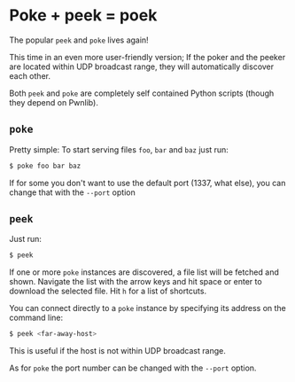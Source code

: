 # Poke + peek = poek

The popular `peek` and `poke` lives again!

This time in an even more user-friendly version; If the poker and the peeker are
located within UDP broadcast range, they will automatically discover each other.

Both `peek` and `poke` are completely self contained Python scripts (though they
depend on Pwnlib).

## `poke`

Pretty simple:  To start serving files `foo`, `bar` and `baz` just run:

```sh
$ poke foo bar baz
```

If for some you don't want to use the default port (1337, what else), you can
change that with the `--port` option

## `peek`

Just run:

```sh
$ peek
```

If one or more `poke` instances are discovered, a file list will be fetched and
shown.  Navigate the list with the arrow keys and hit space or enter to download
the selected file.  Hit `h` for a list of shortcuts.

You can connect directly to a `poke` instance by specifying its address on the
command line:

```sh
$ peek <far-away-host>
```

This is useful if the host is not within UDP broadcast range.

As for `poke` the port number can be changed with the `--port` option.
